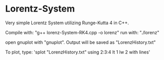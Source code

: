 # Lorentz-System

Very simple Lorentz System utilizing Runge-Kutta 4 in C++. 

Compile with: "g++ lorenz-System-RK4.cpp -o lorenz"
run with: "./lorenz"

open gnuplot with "gnuplot". Output will be saved as "LorenzHistory.txt"

To plot, type: 'splot "LorenzHistory.txt" using 2:3:4 lt 1 lw 2 with lines'

